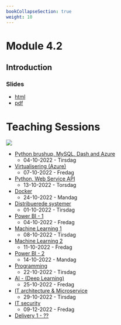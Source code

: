 ```yaml
---
bookCollapseSection: true
weight: 10
---
```


# Module 4.2

## Introduction

### Slides
- [html](./introduction.html)
- [pdf](./introduction.pdf)

# Teaching Sessions

![](./image/oversigt.jpg)

- [Python brushup, MySQL, Dash and Azure](./01-Python-brushup_and_Docker_1/README.md)
    - 04-10-2022 - Tirsdag
- [Virtualisering (Azure)](./02-Virtualisering/README.md)
    - 07-10-2022 - Fredag
- [Python, Web Service API](./03-Python_WebService_API/README.md)
    - 13-10-2022 - Torsdag
- [Docker](./04%20docker/_index.md)
    - 24-10-2022 - Mandag
- [Distribuerede systemer](./05-Distribuerede_systemer/README.md)
    - 01-10-2022 - Tirsdag
- [Power BI - 1](./06-Power_BI/README.md)
    - 04-10-2022 - Fredag
- [Machine Learning 1](./07-Machine_Learning/README.md)
    - 08-10-2022 - Tirsdag
- [Machine Learning 2](./07-Machine_Learning/README.md)
    - 11-10-2022 - Fredag
- [Power BI - 2](./06-Power_BI/README.md)
    - 14-10-2022 - Mandag
- [Programming](./20-Programing/README.md)
    - 22-10-2022 - Tirsdag
- [AI - (Deep Learning)](./09-AI_DeepLearning/README.md)
    - 25-10-2022 - Fredag
- [IT architecture & Microservice](./10-IT_architecture_Microservice/README.md)
    - 29-10-2022 - Tirsdag
- [IT security](./11-IT_security/README.md)
    - 09-12-2022 - Fredag
- [Delivery 1 - ??](./12-Delivery/Delivery_1.md)
